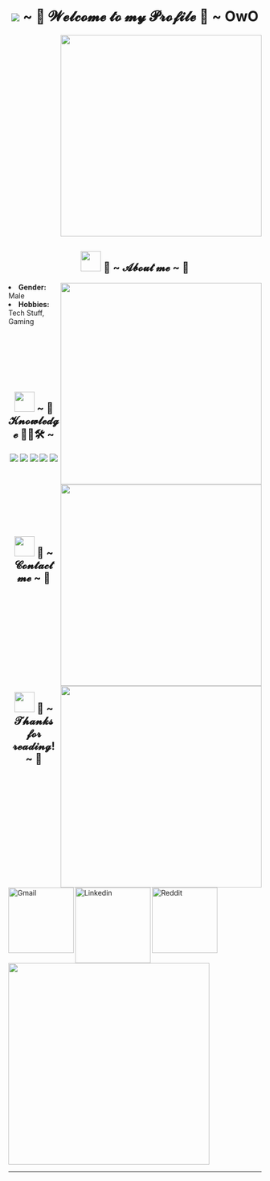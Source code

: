 <body>
   <h1 align="center"><img src="https://raw.githubusercontent.com/innng/innng/master/assets/kyubey.gif"/> ~ 💖 𝓦𝓮𝓵𝓬𝓸𝓶𝓮 𝓽𝓸 𝓶𝔂 𝓟𝓻𝓸𝓯𝓲𝓵𝓮 👋 ~ OwO</h1>
   <div align="right"><img src="https://imgs.search.brave.com/f5Mzs8OYQ8F8bpFBtB-R6WKaXRfwdTz9ykPcBK0rkA0/rs:fit:450:360:1/g:ce/aHR0cHM6Ly9pLnJl/ZGQuaXQvbjdxdDd6/M3psOHE1MS5naWY.gif"  width="400px" ></div>
   <div>
      <h2 align="center"><img height="40" src="https://raw.githubusercontent.com/innng/innng/master/assets/kyubey.gif"/> 🦊 ~ 𝓐𝓫𝓸𝓾𝓽 𝓶𝓮 ~ 💬 </h2>
      <img src="https://imgs.search.brave.com/RyQXcOE8VoxhFjH6U46w2F2ipEnDW-fzaN3l9S-NlRU/rs:fit:640:640:1/g:ce/aHR0cHM6Ly9tZWRp/YTEudGVub3IuY29t/L2ltYWdlcy80MzVm/MDEzMWIwM2FhZTM3/Y2NlMzFjZTZhZDNk/Mzg5ZS90ZW5vci5n/aWY_aXRlbWlkPTE4/NzUyMzcw.gif" align="right"  width="400px" >
      <li>
         <b>Gender:</b> Male
      </li>
      <li>
         <b>Hobbies:</b> Tech Stuff, Gaming
      </li>
   </div>
   <div>
      <br><br><br><br><br><br>
      <h2 align="center"><img height="40" src="https://raw.githubusercontent.com/innng/innng/master/assets/kyubey.gif"/> ~ 📇 𝓚𝓷𝓸𝔀𝓵𝓮𝓭𝓰𝓮 👨‍💻🛠 ~</h2>
      <p>
         <img src="https://imgs.search.brave.com/Kp8wvxsa4Q9Ebl04Fo-CBvHonqaZ4Euc7ssrSHhl_yk/rs:fit:640:446:1/g:ce/aHR0cHM6Ly9tZWRp/YTEudGVub3IuY29t/L2ltYWdlcy9lOWJj/NDgxNzM2ZGIwN2Jl/OTY5M2FjN2E4ZjY3/ZDJjYS90ZW5vci5n/aWY_aXRlbWlkPTE4/NjMwMzg1.gif" align="right" width="400px">
   </div>
   <div>
      <p align="center"><img src="https://img.shields.io/badge/html5%20-%23E34F26.svg?&style=for-the-badge&logo=html5&logoColor=white"/> <img src="https://img.shields.io/badge/css3%20-%231572B6.svg?&style=for-the-badge&logo=css3&logoColor=white"/>
         <img src="https://img.shields.io/badge/node.js%20-%2343853D.svg?&style=for-the-badge&logo=node.js&logoColor=white"/> <img src="https://img.shields.io/badge/javascript%20-%23323330.svg?&style=for-the-badge&logo=javascript&logoColor=%23F7DF1E"/> <img src="https://img.shields.io/badge/git%20-%23F05033.svg?&style=for-the-badge&logo=git&logoColor=white"/>
      </p>
      <br><br><br><br><br><br>
      <h2 align="center"><img height="40" src="https://raw.githubusercontent.com/innng/innng/master/assets/kyubey.gif"/> 📝 ~ 𝓒𝓸𝓷𝓽𝓪𝓬𝓽 𝓶𝓮 ~ 📝</h2>
      <img src="https://imgs.search.brave.com/Kp8wvxsa4Q9Ebl04Fo-CBvHonqaZ4Euc7ssrSHhl_yk/rs:fit:640:446:1/g:ce/aHR0cHM6Ly9tZWRp/YTEudGVub3IuY29t/L2ltYWdlcy9lOWJj/NDgxNzM2ZGIwN2Jl/OTY5M2FjN2E4ZjY3/ZDJjYS90ZW5vci5n/aWY_aXRlbWlkPTE4/NjMwMzg1.gif" align="right" width="400px">
      <p><a href="mailto:mednidhal.abida@gmail.com">
 <img align="left" alt="Gmail" width="130" hight="100" src="https://github.com/Xx-Ashutosh-xX/Xx-Ashutosh-xX/blob/master/assets/icons/gmail.png" />
</a>
<a href="https://www.linkedin.com">
  <img align="left" alt="Linkedin" width="150" hight="100" src="https://github.com/Xx-Ashutosh-xX/Xx-Ashutosh-xX/blob/master/assets/icons/linkedin.png" />
</br>
</br>
</br>
</a>
<a href="https://www.reddit.com/user/nidhalabida">
  <img align="left" alt=" Reddit" width="130" hight="100" src="https://github.com/Xx-Ashutosh-xX/Xx-Ashutosh-xX/blob/master/assets/icons/reddit.png" />
</a>
</p>
   </div>
   <div>
      <br><br><br><br><br><br>
      <h2 align="center"><img height="40" src="https://raw.githubusercontent.com/innng/innng/master/assets/kyubey.gif"/> 💖 ~ 𝓣𝓱𝓪𝓷𝓴𝓼 𝓯𝓸𝓻 𝓻𝓮𝓪𝓭𝓲𝓷𝓰! ~ 💖</h2>
      <div align="left">
         <img src="https://imgs.search.brave.com/vm4gqVxbhhkBG_F8mkM1BCuAoxEAE7aXGyWsPwFJeVE/rs:fit:640:640:1/g:ce/aHR0cHM6Ly91cGxv/YWQtb3MtYmJzLm1p/aG95by5jb20vdXBs/b2FkLzIwMjAvMTEv/MTkvMTA0OTY0NS9h/ZDU0ZGU5MzA4MTMy/M2M5YTBmMDdkMDJh/YmFlOGM0OV80NTk5/OTI2NTgxOTk3NDM5/MDAzLmdpZj94LW9z/cy1wcm9jZXNzPWlt/YWdlL3Jlc2l6ZSxz/Xzc0MC9xdWFsaXR5/LHFfODAvYXV0by1v/cmllbnQsMC9pbnRl/cmxhY2UsMS9mb3Jt/YXQsZ2lm.gif" width="400px">
      </div>
      <hr>
   </div>
   </div>
</body>
